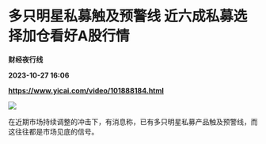 # 多只明星私募触及预警线 近六成私募选择加仓看好A股行情
**财经夜行线**

**2023-10-27 16:06**

**https://www.yicai.com/video/101888184.html**

![](http://imgcdn.yicai.com/vms-new/2023/10/40257c3c-74ef-4c34-b03c-2169572f03de_v2lJ.jpg) 

在近期市场持续调整的冲击下，有消息称，已有多只明星私募产品触及预警线，而这往往都是市场见底的信号。